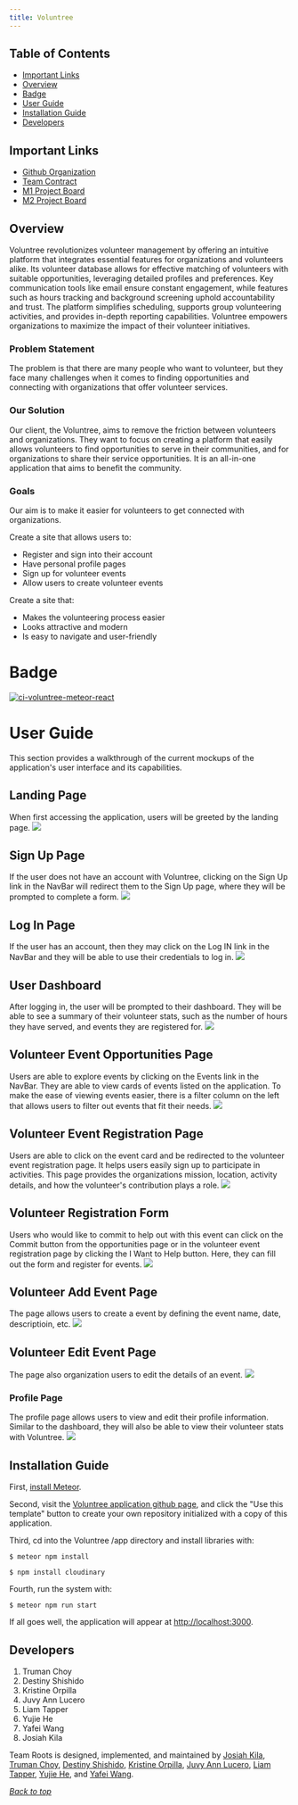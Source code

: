 ```yaml
---
title: Voluntree
---
```

## Table of Contents
* [Important Links](#important-links)
* [Overview](#overview)
* [Badge](#badge)
* [User Guide](#user-guide)
* [Installation Guide](#installation-guide)
* [Developers](#developers)

## Important Links
* <a href = "https://github.com/team-roots">Github Organization</a>
* <a href = "https://docs.google.com/document/d/1SxHmUM0TabvZTdlGjk9RQn5Vs0THKnciOy4t1PnJ_zg/edit?usp=sharing">Team Contract</a>
* <a href = "https://github.com/orgs/team-roots/projects/1">M1 Project Board</a>
* <a href = "https://github.com/orgs/Team-Roots/projects/2">M2 Project Board</a>

## Overview

Voluntree revolutionizes volunteer management by offering an intuitive platform that integrates essential features for organizations and volunteers alike. Its volunteer database allows for effective matching of volunteers with suitable opportunities, leveraging detailed profiles and preferences. Key communication tools like email ensure constant engagement, while features such as hours tracking and background screening uphold accountability and trust. The platform simplifies scheduling, supports group volunteering activities, and provides in-depth reporting capabilities. Voluntree empowers organizations to maximize the impact of their volunteer initiatives.

### Problem Statement

The problem is that there are many people who want to volunteer, but they face many challenges when it comes to finding opportunities and connecting with organizations that offer volunteer services.

### Our Solution

Our client, the Voluntree, aims to remove the friction between volunteers and organizations. They want to focus on creating a platform that easily allows volunteers to find opportunities to serve in their communities, and for organizations to share their service opportunities. It is an all-in-one application that aims to benefit the community.

### Goals

Our aim is to make it easier for volunteers to get connected with organizations.

Create a site that allows users to:
- Register and sign into their account
- Have personal profile pages
- Sign up for volunteer events
- Allow users to create volunteer events

Create a site that:

- Makes the volunteering process easier
- Looks attractive and modern
- Is easy to navigate and user-friendly

# Badge
[![ci-voluntree-meteor-react](https://github.com/Team-Roots/voluntree-meteor-react/actions/workflows/ci.yml/badge.svg)](https://github.com/Team-Roots/voluntree-meteor-react/actions/workflows/ci.yml)

# User Guide

This section provides a walkthrough of the current mockups of the application's user interface and its capabilities.

## Landing Page
When first accessing the application, users will be greeted by the landing page.
<img src="images/M1/LandingPage.png">

## Sign Up Page
If the user does not have an account with Voluntree, clicking on the Sign Up link in the NavBar will redirect them to the Sign Up page, where they will be prompted to complete a form.
<img src="images/M1/SignUp.png">

## Log In Page
If the user has an account, then they may click on the Log IN link in the NavBar and they will be able to use their credentials to log in.
<img src="images/M1/LogIn.png">

## User Dashboard
After logging in, the user will be prompted to their dashboard. They will be able to see a summary of their volunteer stats, such as the number of hours they have served, and events they are registered for.
<img src="images/M1/UserDashboard.png">

## Volunteer Event Opportunities Page
Users are able to explore events by clicking on the Events link in the NavBar. They are able to view cards of events listed on the application. To make the ease of viewing events easier, there is a filter column on the left that allows users to filter out events that fit their needs.
<img src="images/milestone1/VoluntreeEventOpportunitiesPage.PNG">

## Volunteer Event Registration Page
Users are able to click on the event card and be redirected to the volunteer event registration page. It helps users easily sign up to participate in activities. This page provides the organizations mission, location, activity details, and how the volunteer's contribution plays a role.
<img src="images/M1/VolunteerEventRegitration.png">

## Volunteer Registration Form
Users who would like to commit to help out with this event can click on the Commit button from the opportunities page or in the volunteer event registration page by clicking the I Want to Help button. Here, they can fill out the form and register for events.
<img src="images/M1/VolunteerRegistrationForm.png">

## Volunteer Add Event Page
The page allows users to create a event by defining the event name, date, descriptioin, etc.
<img src="images/M3/AddEventM3.PNG">

## Volunteer Edit Event Page
The page also organization users to edit the details of an event.
<img src="images/milestone1/Milestone2EditEvent.PNG">

### Profile Page
The profile page allows users to view and edit their profile information. Similar to the dashboard, they will also be able to view their volunteer stats with Voluntree.
<img src="images/M1/MyAccount.png">


## Installation Guide
 
First, [install Meteor](https://www.meteor.com/install).

Second, visit the [Voluntree application github page](https://github.com/team-roots/voluntree-meteor-app), and click the "Use this template" button to create your own repository initialized with a copy of this application. 

Third, cd into the Voluntree /app directory and install libraries with:

```
$ meteor npm install
```

```
$ npm install cloudinary
```

Fourth, run the system with:

```
$ meteor npm run start
```

If all goes well, the application will appear at [http://localhost:3000](http://localhost:3000).

## Developers

1. Truman Choy
2. Destiny Shishido
3. Kristine Orpilla
4. Juvy Ann Lucero
5. Liam Tapper
6. Yujie He
7. Yafei Wang
8. Josiah Kila

Team Roots is designed, implemented, and maintained by [Josiah Kila](https://josiahkila.github.io), [Truman Choy](https://github.com/choytr), [Destiny Shishido](https://github.com/destinyshishido), [Kristine Orpilla](https://github.com/kristineorpilla03), [Juvy Ann Lucero](https://github.com/juvyannl), [Liam Tapper](https://github.com/tliam1), [Yujie He](https://github.com/colas002), and [Yafei Wang](https://github.com/UHMyafeiwang).

_[Back to top](#important-links)_
